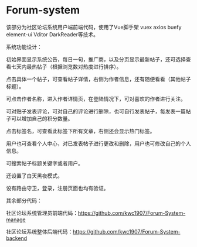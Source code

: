 # Forum-system

该部分为社区论坛系统用户端前端代码，使用了Vue脚手架  vuex  axios  buefy element-ui Vditor DarkReader等技术。


系统功能设计：

初始界面显示系统公告，每日一句，推广商，以及分页显示最新帖子，还可选择查看七天内最热帖子（根据浏览数对热度进行排序）。

点击具体一个帖子，可查看帖子详情，右侧为作者信息，还有随便看看（其他帖子标题）。

可点击作者名称，进入作者详情页，在登陆情况下，可对喜欢的作者进行关注。

可对贴子发表评论，可对自己的评论进行删除，也可自行发表帖子，每发表一篇帖子可以增加自己的积分数量。

点击标签名，可查看此标签下所有文章，右侧还会显示热门标签。

用户也可查看个人中心，对已发表帖子进行更改和删除，用户也可修改自己的个人信息。

可搜索帖子标题关键字或者用户。

还设置了白天黑夜模式。

设有路由守卫，登录，注册页面也均有验证。


其余部分代码：

社区论坛系统管理员前端代码：https://github.com/kwc1907/Forum-System-manage

社区论坛系统整体后端代码：https://github.com/kwc1907/Forum-System-backend
